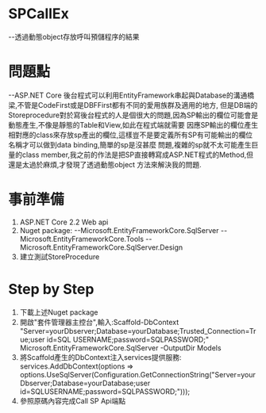 # SPCallEx
--透過動態object存放呼叫預儲程序的結果

# 問題點
--ASP.NET Core 後台程式可以利用EntityFramework串起與Database的溝通橋梁,不管是CodeFirst或是DBFFirst都有不同的愛用族群及適用的地方,
但是DB端的Storeprocedure對於寫後台程式的人是個很大的問題,因為SP輸出的欄位可能會是動態產生,不像是靜態的Table和View,如此在程式端就需要
因應SP輸出的欄位產生相對應的class來存放sp產出的欄位,這樣豈不是要定義所有SP有可能輸出的欄位名稱才可以做到data binding,簡單的sp是沒甚麼
問題,複雜的sp就不太可能產生巨量的class member,我之前的作法是把SP直接轉寫成ASP.NET程式的Method,但還是太過於麻煩,才發現了透過動態object
方法來解決我的問題.

# 事前準備
1. ASP.NET Core 2.2 Web api
2. Nuget package: 
  --Microsoft.EntityFrameworkCore.SqlServer
  --Microsoft.EntityFrameworkCore.Tools
  --Microsoft.EntityFrameworkCore.SqlServer.Design
3. 建立測試StoreProcedure

# Step by Step
1. 下載上述Nuget package
2. 開啟"套件管理器主控台",輸入:Scaffold-DbContext "Server=yourDbserver;Database=yourDatabase;Trusted_Connection=True;user id=SQL USERNAME;password=SQLPASSWORD;" Microsoft.EntityFrameworkCore.SqlServer -OutputDir Models 
3. 將Scaffold產生的DbContext注入services提供服務:
  services.AddDbContext<DBContext>(options => options.UseSqlServer(Configuration.GetConnectionString("Server=yourDbserver;Database=yourDatabase;user id=SQLUSERNAME;password=SQLPASSWORD;")));
4. 參照原碼內容完成Call SP Api端點
